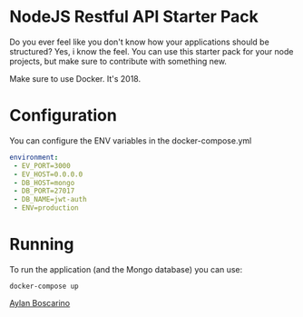 # NodeJS Restful API Starter Pack

Do you ever feel like you don't know how your applications should be structured? Yes, i know the feel. You can use this starter pack for your node projects, but make sure to contribute with something new.

Make sure to use Docker. It's 2018.

# Configuration

You can configure the ENV variables in the docker-compose.yml

```yml 
environment:
 - EV_PORT=3000
 - EV_HOST=0.0.0.0
 - DB_HOST=mongo
 - DB_PORT=27017
 - DB_NAME=jwt-auth
 - ENV=production
```

# Running

To run the application (and the Mongo database) you can use:

```
docker-compose up
```


[Aylan Boscarino](https://github.com/AylanBoscarino)